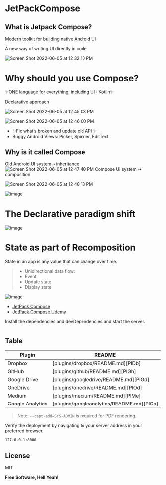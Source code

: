 # JetPackCompose
## What is Jetpack Compose? ##

Modern toolkit for building native Android UI

A new way of writing UI directly in code




![Screen Shot 2022-06-05 at 12 32 10 PM](https://user-images.githubusercontent.com/30737946/172062922-2423b7d0-e0fd-4aea-b7b6-eb5ba2246cd2.png)


# Why should you use Compose? 

✨ONE language for everything, including UI : Kotlin✨

Declarative approach

![Screen Shot 2022-06-05 at 12 45 03 PM](https://user-images.githubusercontent.com/30737946/172063431-44f6883c-2aaf-45d2-a3ac-29ff2c5072ab.png)

![Screen Shot 2022-06-05 at 12 46 00 PM](https://user-images.githubusercontent.com/30737946/172063468-96f3e753-1046-4c55-8975-b4dfb5b15994.png)

- ✨Fix what’s broken and update old API ✨
-  Buggy Android Views: Picker, Spinner, EditText

## Why is it called Compose
Old Android UI system⇢  inheritance
![Screen Shot 2022-06-05 at 12 47 40 PM](https://user-images.githubusercontent.com/30737946/172063538-769b62ca-f0df-43f5-bab3-ea63f9ce1283.png)
Compose UI system ⇢  composition

![Screen Shot 2022-06-05 at 12 48 18 PM](https://user-images.githubusercontent.com/30737946/172063561-56197ece-9bc9-4279-b4ab-b8e665f6054a.png)

![image](https://user-images.githubusercontent.com/30737946/172078275-1aad76ce-2119-4b1e-84bf-dc45d3a2f096.png)

# The Declarative paradigm shift

![image](https://user-images.githubusercontent.com/30737946/172079471-651849d0-a621-44d3-abe5-db8f72204057.png)

# State as part of Recomposition
State in an app is any value that can change over time.

> - Unidirectional data flow:
> - Event
> - Update state
> - Display state

![image](https://user-images.githubusercontent.com/30737946/172164107-0f0144ff-4235-4d95-9ff9-9653de99cfb9.png)




- [JetPack Compose](https://developer.android.com/jetpack/compose)
- [JetPack Compose Udemy](https://www.udemy.com/course/jetpack-compose-masterclass)

Install the dependencies and devDependencies and start the server.

``` code
```

## Table

| Plugin | README |
| ------ | ------ |
| Dropbox | [plugins/dropbox/README.md][PlDb] |
| GitHub | [plugins/github/README.md][PlGh] |
| Google Drive | [plugins/googledrive/README.md][PlGd] |
| OneDrive | [plugins/onedrive/README.md][PlOd] |
| Medium | [plugins/medium/README.md][PlMe] |
| Google Analytics | [plugins/googleanalytics/README.md][PlGa] |

> Note: `--capt-add=SYS-ADMIN` is required for PDF rendering.

Verify the deployment by navigating to your server address in
your preferred browser.

```sh
127.0.0.1:8000
```

## License

MIT

**Free Software, Hell Yeah!**
